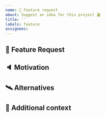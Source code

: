 ```yaml
---
name: 🚀 Feature request
about: Suggest an idea for this project 🏖
title: ''
labels: feature
assignees:
---
```


## 🚀 Feature Request

<!-- A clear and concise description of the feature proposal. -->

## 🔈 Motivation

<!-- Please describe the motivation for this proposal. -->

## 🛰 Alternatives

<!-- A clear and concise description of any alternative solutions or features you've considered. -->

## 📎 Additional context

<!-- Add any other context or screenshots about the feature request here. -->
